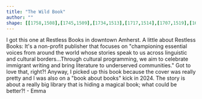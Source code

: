 ```yaml
---
title: "The Wild Book"
author: ""
shape: [[1758,1508],[1745,1509],[1734,1513],[1717,1514],[1707,1519],[1694,1519],[1651,1530],[1585,1543],[1550,1553],[1549,1556],[1571,1562],[1611,1565],[1634,1570],[1648,1571],[1674,1585],[1700,1587],[1706,1583],[1710,1583],[1716,1587],[1726,1590],[1729,1594],[1729,1605],[1726,1618],[1724,1659],[1713,1726],[1710,1758],[1707,1768],[1706,1790],[1700,1821],[1694,1893],[1685,1948],[1685,1959],[1682,1974],[1681,1990],[1675,2020],[1674,2044],[1671,2061],[1666,2117],[1663,2130],[1661,2152],[1657,2173],[1656,2194],[1650,2229],[1646,2269],[1645,2297],[1634,2380],[1631,2424],[1622,2465],[1622,2484],[1619,2495],[1619,2507],[1614,2529],[1614,2551],[1609,2578],[1609,2586],[1613,2594],[1619,2597],[1633,2603],[1646,2606],[1675,2608],[1694,2608],[1711,2605],[1717,2600],[1721,2585],[1721,2575],[1725,2559],[1727,2526],[1731,2507],[1731,2492],[1733,2483],[1732,2467],[1736,2449],[1737,2430],[1743,2395],[1743,2377],[1745,2372],[1748,2348],[1748,2335],[1753,2297],[1753,2283],[1756,2266],[1757,2239],[1761,2226],[1762,2207],[1768,2169],[1771,2133],[1778,2106],[1781,2086],[1782,2057],[1784,2048],[1784,2007],[1788,1989],[1786,1975],[1793,1960],[1796,1910],[1806,1860],[1807,1836],[1810,1822],[1811,1802],[1815,1783],[1815,1771],[1820,1751],[1822,1719],[1827,1694],[1832,1635],[1833,1627],[1835,1626],[1835,1602],[1832,1600],[1830,1595],[1830,1591],[1833,1585],[1835,1584],[1835,1518],[1829,1515],[1812,1511],[1790,1508]]
---
```

I got this one at Restless Books in downtown Amherst. A little about Restless Books: It's a non-profit publisher that focuses on "championing essential voices from around the world whose stories speak to us across linguistic and cultural borders...Through cultural programming, we aim to celebrate immigrant writing and bring literature to underserved communities." Got to love that, right?! Anyway, I picked up this book because the cover was really pretty and I was also on a "book about books" kick in 2024.  The story is about a really big library that is hiding a magical book; what could be better?! - Emma
